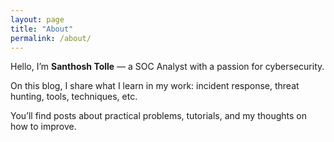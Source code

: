 ```yaml
---
layout: page
title: "About"
permalink: /about/
---
```


Hello, I’m **Santhosh Tolle** — a SOC Analyst with a passion for cybersecurity.  

On this blog, I share what I learn in my work: incident response, threat hunting, tools, techniques, etc.  

You’ll find posts about practical problems, tutorials, and my thoughts on how to improve.  
